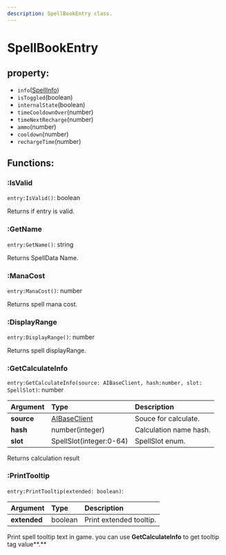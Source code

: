 ```yaml
---
description: SpellBookEntry class.
---
```


# SpellBookEntry

## property:

* `info`\([SpellInfo](spellinfo.md)\)
* `isToggled`\(boolean\)
* `internalState`\(boolean\)
* `timeCooldownOver`\(number\)
* `timeNextRecharge`\(number\)
* `ammo`\(number\)
* `cooldown`\(number\)
* `rechargeTime`\(number\)

## Functions:

### :IsValid

`entry:IsValid()`: boolean

Returns if entry is valid.

### :GetName

`entry:GetName()`: string

Returns SpellData Name.



### :ManaCost

`entry:ManaCost()`: number

Returns spell mana cost.



### :DisplayRange

`entry:DisplayRange()`: number

Returns spell displayRange.



### :GetCalculateInfo

`entry:GetCalculateInfo(source: AIBaseClient, hash:number, slot: SpellSlot)`: number

| Argument | Type | Description |
| :--- | :--- | :--- |
| **source** | [AIBaseClient](aibaseclient.md) | Souce for calculate. |
| **hash** | number\(integer\) | Calculation name hash. |
| **slot** | SpellSlot\(integer:0-64\) | SpellSlot enum. |

Returns calculation result

### :PrintTooltip

`entry:PrintTooltip(extended: boolean)`:

| Argument | Type | Description |
| :--- | :--- | :--- |
| **extended** | boolean | Print extended tooltip. |

Print spell tooltip text in game. you can use **GetCalculateInfo** to get tooltip tag value**.**





### 

